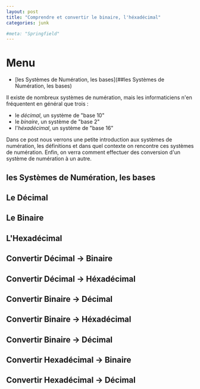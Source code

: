 ```yaml
---
layout: post
title: "Comprendre et convertir le binaire, l'héxadécimal"
categories: junk

#meta: "Springfield"
---
```


# Menu 
- [les Systèmes de Numération, les bases](##les Systèmes de Numération, les bases)



Il existe de nombreux systèmes de numération, mais les informaticiens n'en fréquentent en général que trois : 

- le *décimal*, un système de "base 10" 
- le *binaire*, un système de "base 2"
- l'*héxadécimal*, un système de "base 16"

Dans ce post nous verrons une petite introduction aux systèmes de numération, les définitions et dans quel contexte on rencontre ces systèmes de numération. Enfin, on verra comment effectuer des conversion d'un système de numération à un autre. 


## les Systèmes de Numération, les bases 
## Le Décimal
## Le Binaire
## L'Hexadécimal
## Convertir Décimal -> Binaire
## Convertir Décimal -> Héxadécimal
## Convertir Binaire -> Décimal
## Convertir Binaire -> Héxadécimal
## Convertir Binaire -> Décimal
## Convertir Hexadécimal -> Binaire
## Convertir Hexadécimal -> Décimal

